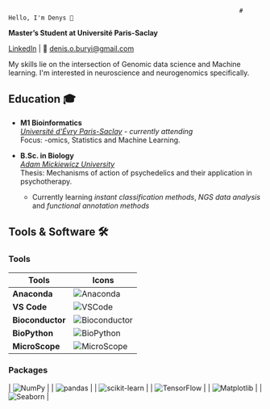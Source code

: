                                                                     # Hello, I'm Denys 👋
**Master’s Student at Université Paris-Saclay**

[LinkedIn](https://linkedin.com/in/DenysBuryi) | 📧 denis.o.buryi@gmail.com

My skills lie on the intersection of Genomic data science and Machine learning. I'm interested in neuroscience and neurogenomics specifically. 

## Education 🎓
- **M1 Bioinformatics**  
  *[Université d'Évry Paris-Saclay](https://www.universite-paris-saclay.fr/) - currently attending*  
  Focus: -omics, Statistics and Machine Learning.
- **B.Sc. in Biology**  
  *[Adam Mickiewicz University](https://amu.edu.pl/en)*  
  Thesis: Mechanisms of action of psychedelics and their application in psychotherapy.

  - Currently learning *instant classification methods*, *NGS data analysis* and *functional annotation methods*
 
## Tools & Software 🛠️

### Tools
| **Tools**        | **Icons**                                                                                       |
|-------------------|------------------------------------------------------------------------------------------------|
| **Anaconda**      | ![Anaconda](https://img.shields.io/badge/-Anaconda-44A833?logo=anaconda&logoColor=white)       |
| **VS Code**       | ![VSCode](https://img.shields.io/badge/-VSCode-007ACC?logo=visual-studio-code&logoColor=white) |
| **Bioconductor**  | ![Bioconductor](https://img.shields.io/badge/-Bioconductor-3670A0?logo=r&logoColor=white)      |
| **BioPython**     | ![BioPython](https://img.shields.io/badge/-BioPython-FF5733?logo=python&logoColor=white)       |
| **MicroScope**    | ![MicroScope](https://img.shields.io/badge/-MicroScope-4C8CBF?style=flat)                      |

### Packages
| ![NumPy](https://img.shields.io/badge/-NumPy-013243?logo=numpy&logoColor=white)                |
| ![pandas](https://img.shields.io/badge/-pandas-150458?logo=pandas&logoColor=white)             |
| ![scikit-learn](https://img.shields.io/badge/-scikit--learn-F7931E?logo=scikit-learn&logoColor=white) |
| ![TensorFlow](https://img.shields.io/badge/-TensorFlow-FF6F00?logo=tensorflow&logoColor=white)  |
| ![Matplotlib](https://img.shields.io/badge/-Matplotlib-11557C?logoColor=white)                 |
| ![Seaborn](https://img.shields.io/badge/-Seaborn-6E96F5?logoColor=white)                       |
<!--
**shalenyjlemko/shalenyjlemko** is a ✨ _special_ ✨ repository because its `README.md` (this file) appears on your GitHub profile.

Here are some ideas to get you started:

- 🔭 I’m currently working on ...
- 🌱 I’m currently learning ...
- 👯 I’m looking to collaborate on ...
- 🤔 I’m looking for help with ...
- 💬 Ask me about ...
- 📫 How to reach me: ...
- 😄 Pronouns: ...
- ⚡ Fun fact: ...
-->
